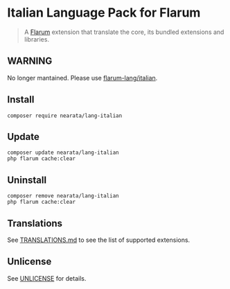 # Italian Language Pack for Flarum

> A [Flarum](https://flarum.org) extension that translate the core, its bundled extensions and libraries.

## WARNING

No longer mantained. Please use [flarum-lang/italian](https://github.com/flarum-lang/italian).

## Install

```shell
composer require nearata/lang-italian
```

## Update

```shell
composer update nearata/lang-italian
php flarum cache:clear
```

## Uninstall

```shell
composer remove nearata/lang-italian
php flarum cache:clear
```

## Translations

See [TRANSLATIONS.md](TRANSLATIONS.md) to see the list of supported extensions.

## Unlicense

See [UNLICENSE](UNLICENSE) for details.
